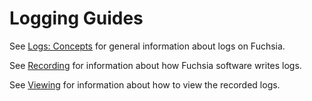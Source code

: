 # Logging Guides

See [Logs: Concepts] for general information about logs on Fuchsia.

See [Recording] for information about how Fuchsia software writes logs.

See [Viewing] for information about how to view the recorded logs.

[Logs: Concepts]: concepts/components/diagnostics/logs/README.md
[Recording]: development/diagnostics/logs/recording.md
[Viewing]: development/diagnostics/logs/viewing.md

